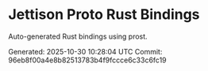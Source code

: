 # Jettison Proto Rust Bindings

Auto-generated Rust bindings using prost.

Generated: 2025-10-30 10:28:04 UTC
Commit: 96eb8f00a4e8b82513783b4f9fccce6c33c6fc19
